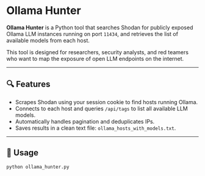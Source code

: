 # Ollama Hunter

**Ollama Hunter** is a Python tool that searches Shodan for publicly exposed Ollama LLM instances running on port `11434`, and retrieves the list of available models from each host.

This tool is designed for researchers, security analysts, and red teamers who want to map the exposure of open LLM endpoints on the internet.

---

## 🔍 Features

- Scrapes Shodan using your session cookie to find hosts running Ollama.
- Connects to each host and queries `/api/tags` to list all available LLM models.
- Automatically handles pagination and deduplicates IPs.
- Saves results in a clean text file: `ollama_hosts_with_models.txt`.

---

## 🚀 Usage

```bash
python ollama_hunter.py
